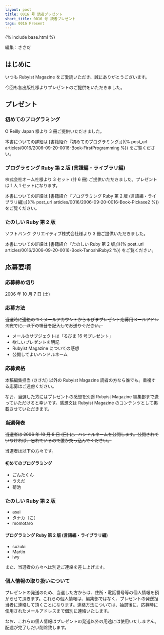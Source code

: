 ```yaml
---
layout: post
title: 0016 号 読者プレゼント
short_title: 0016 号 読者プレゼント
tags: 0016 Present
---
```

{% include base.html %}


編集：ささだ

## はじめに

いつも Rubyist Magazine をご愛読いただき、誠にありがとうございます。

今回も各出版社様よりプレゼントのご提供をいただきました。

## プレゼント

### 初めてのプログラミング

O'Reilly Japan 様より 3 冊ご提供いただきました。

本書についての詳細は [書籍紹介『初めてのプログラミング』]({% post_url articles/0016/2006-09-20-0016-Book-FirstProgramming %}) をご覧ください。

### プログラミング Ruby 第 2 版 (言語編・ライブラリ編)

株式会社オーム社様より 3 セット (計 6 冊) ご提供いただきました。プレゼントは 1 人 1 セットになります。

本書についての詳細は [書籍紹介『プログラミング Ruby 第 2 版 (言語編・ライブラリ編)』]({% post_url articles/0016/2006-09-20-0016-Book-Pickaxe2 %}) をご覧ください。

### たのしい Ruby 第 2 版

ソフトバンク クリエイティブ株式会社様より 3 冊ご提供いただきました。

本書についての詳細は [書籍紹介『たのしい Ruby 第 2 版』]({% post_url articles/0016/2006-09-20-0016-Book-TanoshiRuby2 %}) をご覧ください。

## 応募要項

### 応募締め切り

2006 年 10 月 7 日 (土)

### 応募方法

 ~~当選時に連絡のつくメールアカウントからるびまプレゼント応募用メールアドレス宛てに、以下の項目を記入してお送りください。~~ 

* メールのサブジェクトは「るびま 16 号プレゼント」
* 欲しいプレゼントを明記
* Rubyist Magazine についての感想
* 公開してよいハンドルネーム


### 応募資格

本稿編集担当 (ささだ) 以外の Rubyist Magazine 読者の方なら誰でも。重複する応募はご遠慮ください。

なお、当選した方にはプレゼントの感想を別途 Rubyist Magazine 編集部まで送っていただけると幸いです。感想文は Rubyist Magazine のコンテンツとして掲載させていただきます。

### 当選発表

 ~~当選者は 2006 年 10 月 8 日 (日) に、ハンドルネームを公開します。公開されていなければ、忘れているので誰か突っ込んでください。~~ 

当選者は以下の方々です。

#### 初めてのプログラミング

* ごんたくん
* うえだ
* 菊池


### たのしい Ruby 第 2 版

* asai
* タナカ（こ）
* momotaro


#### プログラミング Ruby 第 2 版 (言語編・ライブラリ編)

* suzuki
* Martin
* iwy


また、当選者の方々へは別途ご連絡を差し上げます。

### 個人情報の取り扱いについて

プレゼントの発送のため、当選した方からは、住所・電話番号等の個人情報を預からせて頂きます。これらの個人情報は、編集部ではなく、プレゼントの発送担当者に連絡して頂くことになります。連絡方法については、抽選後に、応募時に使用されたメールアドレスまで個別に連絡いたします。

なお、これらの個人情報はプレゼントの発送以外の用途には使用いたしません。配達が完了しだい削除致します。


